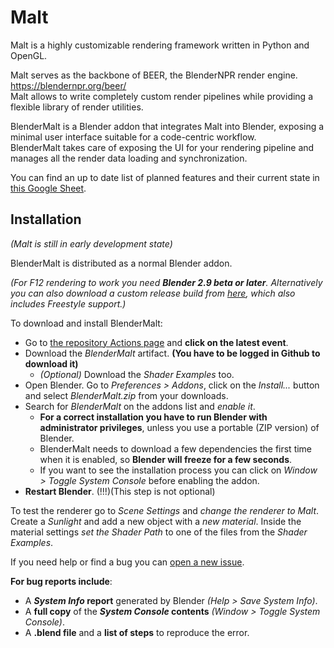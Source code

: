 # Malt

Malt is a highly customizable rendering framework written in Python and OpenGL.<br>

Malt serves as the backbone of BEER, the BlenderNPR render engine.<br>
https://blendernpr.org/beer/ <br>
Malt allows to write completely custom render pipelines while providing a flexible library of render utilities.<br>

BlenderMalt is a Blender addon that integrates Malt into Blender, exposing a minimal user interface suitable for a code-centric workflow.<br>
BlenderMalt takes care of exposing the UI for your rendering pipeline and manages all the render data loading and synchronization.

You can find an up to date list of planned features and their current state in [this Google Sheet](https://docs.google.com/spreadsheets/d/1J6IaG7lsS1EI8kPeyJa9t_ycMSsHSYdyjfDTd953CAI/edit?usp=sharing).

## Installation

*(Malt is still in early development state)*

BlenderMalt is distributed as a normal Blender addon.

*(For F12 rendering to work you need **Blender 2.9 beta or later**. Alternatively you can also download a custom release build from [here](https://github.com/pragma37/Blender-NPR/actions), which also includes Freestyle support.)*

To download and install BlenderMalt: 
- Go to [the repository Actions page](https://github.com/blendernpr/BEER/actions) and **click on the latest event**.
- Download the *BlenderMalt* artifact. **(You have to be logged in Github to download it)**
  - *(Optional)* Download the *Shader Examples* too.
- Open Blender. Go to *Preferences > Addons*, click on the *Install...* button and select *BlenderMalt.zip* from your downloads.
- Search for *BlenderMalt* on the addons list and *enable it*.<br>
  - **For a correct installation you have to run Blender with administrator privileges**, unless you use a portable (ZIP version) of Blender.
  - BlenderMalt needs to download a few dependencies the first time when it is enabled, so **Blender will freeze for a few seconds**.
  - If you want to see the installation process you can click on *Window > Toggle System Console* before enabling the addon.
- **Restart Blender**. (!!!)(This step is not optional)

To test the renderer go to *Scene Settings* and *change the renderer to Malt*. Create a *Sunlight* and add a new object with a *new material*. Inside the material settings *set the Shader Path* to one of the files from the *Shader Examples*.

If you need help or find a bug you can [open a new issue](https://github.com/BlenderNPR/BEER/issues).

**For bug reports include**:
- A ***System Info* report** generated by Blender *(Help > Save System Info)*.
- A **full copy** of the ***System Console* contents** *(Window > Toggle System Console)*.
- A **.blend file** and a **list of steps** to reproduce the error.
